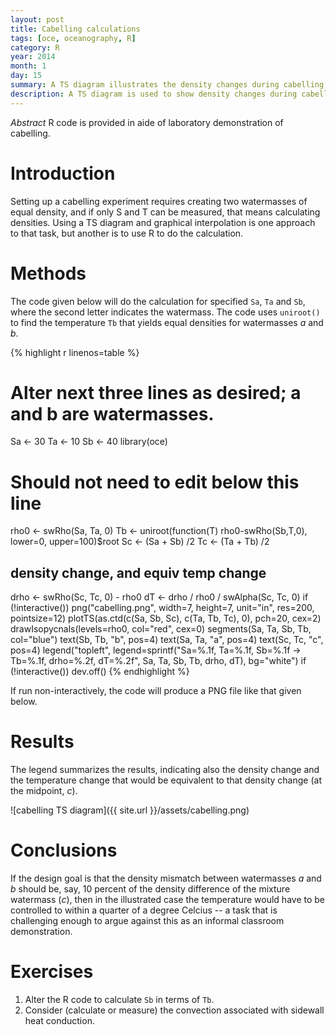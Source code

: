 ```yaml
---
layout: post
title: Cabelling calculations
tags: [oce, oceanography, R]
category: R
year: 2014
month: 1
day: 15
summary: A TS diagram illustrates the density changes during cabelling, for conditions typical of a classroom demonstration.
description: A TS diagram is used to show density changes during cabelling
---
```


*Abstract* R code is provided in aide of laboratory demonstration of
cabelling.

# Introduction

Setting up a cabelling experiment requires creating two watermasses of equal density, and if only S and T can be measured, that means calculating densities.  Using a TS diagram and graphical interpolation is one approach to that task, but another is to use R to do the calculation.  

# Methods

The code given below will do the calculation for specified ``Sa``, ``Ta`` and ``Sb``, where the second letter indicates the watermass.  The code uses ``uniroot()`` to find the temperature ``Tb`` that yields equal densities for watermasses *a* and *b*.  

{% highlight r linenos=table %}
# Alter next three lines as desired; a and b are watermasses.
Sa <- 30
Ta <- 10
Sb <- 40
library(oce)
# Should not need to edit below this line
rho0 <- swRho(Sa, Ta, 0)
Tb <- uniroot(function(T) rho0-swRho(Sb,T,0), lower=0, upper=100)$root
Sc <- (Sa + Sb) /2
Tc <- (Ta + Tb) /2
## density change, and equiv temp change
drho <- swRho(Sc, Tc, 0) - rho0
dT <- drho / rho0 / swAlpha(Sc, Tc, 0)
if (!interactive()) png("cabelling.png", width=7, height=7,
                        unit="in", res=200, pointsize=12)
plotTS(as.ctd(c(Sa, Sb, Sc), c(Ta, Tb, Tc), 0), pch=20, cex=2)
drawIsopycnals(levels=rho0, col="red", cex=0)
segments(Sa, Ta, Sb, Tb, col="blue")
text(Sb, Tb, "b", pos=4)
text(Sa, Ta, "a", pos=4)
text(Sc, Tc, "c", pos=4)
legend("topleft",
       legend=sprintf("Sa=%.1f, Ta=%.1f, Sb=%.1f  ->  Tb=%.1f, drho=%.2f, dT=%.2f",
                      Sa, Ta, Sb, Tb, drho, dT),
       bg="white")
if (!interactive()) dev.off()
{% endhighlight %}

If run non-interactively, the code will produce a PNG file like that given below.

# Results

The legend summarizes the results, indicating also the density change and the temperature change that would be equivalent to that density change (at the midpoint, *c*).

![cabelling TS diagram]({{ site.url }}/assets/cabelling.png)



# Conclusions

If the design goal is that the density mismatch between watermasses *a* and *b* should be, say, 10 percent of the density difference of the mixture watermass (*c*), then in the illustrated case the temperature would have to be controlled to within a quarter of a degree Celcius -- a task that is challenging enough to argue against this as an informal classroom demonstration.


# Exercises

1. Alter the R code to calculate ``Sb`` in terms of ``Tb``.
2. Consider (calculate or measure) the convection associated with sidewall heat conduction.

